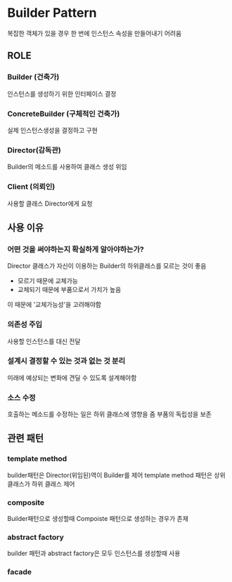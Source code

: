 # Builder Pattern

복잡한 객체가 있을 경우 한 번에 인스턴스 속성을 만들어내기 어려움

## ROLE

### Builder (건축가)

인스턴스를 생성하기 위한 인터페이스 결정

### ConcreteBuilder (구체적인 건축가)

실제 인스턴스생성을 결정하고 구현

### Director(감독관)

Builder의 메소드를 사용하여 클래스 생성 위임

### Client (의뢰인)

사용할 클래스 Director에게 요청

## 사용 이유

### 어떤 것을 써야하는지 확실하게 알아야하는가?

Director 클래스가 자신이 이용하는 Builder의 하위클래스를 모르는 것이 좋음

- 모르기 때문에 교체가능
- 교체되기 때문에 부품으로서 가치가 높음

이 때문에 '교체가능성'을 고려해야함

### 의존성 주입

사용할 인스턴스를 대신 전달

### 설계시 결정할 수 있는 것과 없는 것 분리

미래에 예상되는 변화에 견딜 수 있도록 설계해야함

### 소스 수정

호출하는 메소드를 수정하는 일은 하위 클래스에 영향을 줌
부품의 독립성을 보존

## 관련 패턴

### template method

builder패턴은 Director(위임된)역이 Builder를 제어
template method 패턴은 상위 클래스가 하위 클래스 제어

### composite

Builder패턴으로 생성할때 Compoiste 패턴으로 생성하는 경우가 존재

### abstract factory

builder 패턴과 abstract factory은 모두 인스턴스를 생성할때 사용

### facade
